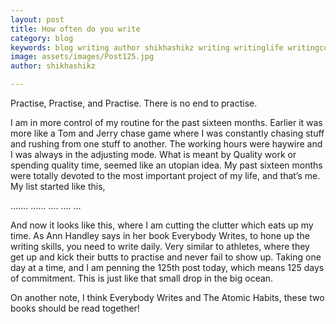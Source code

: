 ```yaml
---
layout: post
title: How often do you write
category: blog
keywords: blog writing author shikhashikz writing writinglife writingcommunity dailyblogpost dailyblogpostchallenge happiness suffering life experiences 
image: assets/images/Post125.jpg
author: shikhashikz

---
```

Practise, Practise, and Practise. There is no end to practise.

I am in more control of my routine for the past sixteen months. Earlier it was more like a Tom and Jerry chase game where I was constantly chasing stuff and rushing from one stuff to another. The working hours were haywire and I was always in the adjusting mode. What is meant by Quality work or spending quality time, seemed like an utopian idea. My past sixteen months were totally devoted to the most important project of my life, and that’s me. My list started like this,

…….
……
….
….
…

And now it looks like this, where I am cutting the clutter which eats up my time.
As Ann Handley says in her book Everybody Writes, to hone up the writing skills, you need to write daily. Very similar to athletes, where they get up and kick their butts to practise and never fail to show up. Taking one day at a time, and I am penning the 125th post today, which means 125 days of commitment. This is just like that small drop in the big ocean.

On another note, I think Everybody Writes and The Atomic Habits, these two books should be read together!
